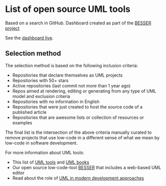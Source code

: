# List of open source UML tools

Based on a search in GitHub. Dashboard created as part of the [BESSER project](https://github.com/besser-pearl)

See the [dashboard live](https://oss-uml-tools.streamlit.app/).

## Selection method
The selection method is based on the following inclusion criteria:
- Repositories that declare themselves as UML projects
- Repositories with 50+ stars
- Active repositories (last commit not more than 1 year ago)
- Repos aimed at rendering, editing or generating from any type of UML model
and exclusion criteria
- Repositories with no information in English
- Repositories that were just created to host the source code of a published article
- Repositories that are awesome lists or collection of resources or examples

The final list is the intersection of the above criteria manually curated to remove projects that use low-code in a different sense of what we mean by low-code in software development. 

For more information about UML tools:

- This list of [UML tools](https://modeling-languages.com/uml-tools/) and [UML books](https://modeling-languages.com/list-uml-books/) 
- Our open source low-code-tool [BESSER](https://github.com/BESSER-PEARL/BESSER) that includes a web-based UML editor
- Read about the role of [UML in modern development approaches](https://lowcode-book.com/)
